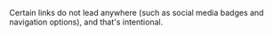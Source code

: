 Certain links do not lead anywhere (such as social media badges and navigation options), and that's intentional.
